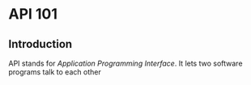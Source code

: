 # API 101

## Introduction

API stands for *Application Programming Interface*. It lets two software programs talk to each other
